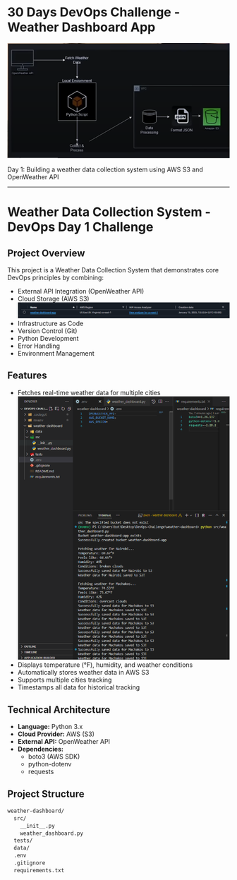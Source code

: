 # 30 Days DevOps Challenge - Weather Dashboard App

![Weather Dashboard App](weather-dashboard/images/architecture.png)

Day 1: Building a weather data collection system using AWS S3 and OpenWeather API

---

# Weather Data Collection System - DevOps Day 1 Challenge

## Project Overview
This project is a Weather Data Collection System that demonstrates core DevOps principles by combining:
- External API Integration (OpenWeather API)
- Cloud Storage (AWS S3)
![s3 Bucket](weather-dashboard/images/bucket_name.png)
- Infrastructure as Code
- Version Control (Git)
- Python Development
- Error Handling
- Environment Management

## Features
- Fetches real-time weather data for multiple cities
![IDE Structure](weather-dashboard/images/ide.png)
- Displays temperature (°F), humidity, and weather conditions
- Automatically stores weather data in AWS S3
- Supports multiple cities tracking
- Timestamps all data for historical tracking

## Technical Architecture

- **Language:** Python 3.x
- **Cloud Provider:** AWS (S3)
- **External API:** OpenWeather API
- **Dependencies:** 
  - boto3 (AWS SDK)
  - python-dotenv
  - requests

## Project Structure
```markdown
weather-dashboard/
  src/
    __init__.py
    weather_dashboard.py
  tests/
  data/
  .env
  .gitignore
  requirements.txt
  ```

